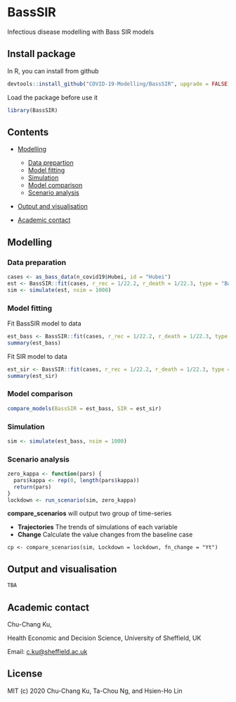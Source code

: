 # BassSIR
Infectious disease modelling with Bass SIR models


## Install package
In R, you can install from github
```r
devtools::install_github("COVID-19-Modelling/BassSIR", upgrade = FALSE)
```

Load the package before use it
```r
library(BassSIR)
```

## Contents

- [Modelling](#modelling)
  - [Data prepartion](#data-preparation)
  - [Model fitting](#model-fitting)
  - [Simulation](#simulation)
  - [Model comparison](#model-comparison)
  - [Scenario analysis](#scenario-analysis)
  
- [Output and visualisation](#output-and-visualisation)

- [Academic contact](#academic-contact)



## Modelling
### Data preparation
```r
cases <- as_bass_data(n_covid19$Hubei, id = "Hubei")
est <- BassSIR::fit(cases, r_rec = 1/22.2, r_death = 1/22.3, type = "BassSIR")
sim <- simulate(est, nsim = 1000)
```

### Model fitting
Fit BassSIR model to data
```r
est_bass <- BassSIR::fit(cases, r_rec = 1/22.2, r_death = 1/22.3, type = "BassSIR")
summary(est_bass)
```

Fit SIR model to data
```r
est_sir <- BassSIR::fit(cases, r_rec = 1/22.2, r_death = 1/22.3, type = "SIR")
summary(est_sir)
```

### Model comparison
```r
compare_models(BassSIR = est_bass, SIR = est_sir)
```

### Simulation
```r
sim <- simulate(est_bass, nsim = 1000)
```

### Scenario analysis
```r
zero_kappa <- function(pars) {
  pars$kappa <- rep(0, length(pars$kappa))
  return(pars)
}
lockdown <- run_scenario(sim, zero_kappa)
```

**compare_scenarios** will output two group of time-series

- **Trajectories** The trends of simulations of each variable
- **Change** Calculate the value changes from the baseline case 

```{r}
cp <- compare_scenarios(sim, Lockdown = lockdown, fn_change = "Yt")
```

## Output and visualisation
```r
TBA
```


## Academic contact

Chu-Chang Ku,

Health Economic and Decision Science, University of Sheffield, UK

Email: c.ku@sheffield.ac.uk


## License

MIT (c) 2020 Chu-Chang Ku, Ta-Chou Ng, and Hsien-Ho Lin

